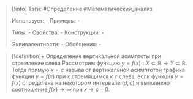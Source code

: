 > [!info]
> Тэги: #Определение #Математический_анализ   
> 
> Использует: *-*
> Примеры: *-*
> 
> Типы: *-*
> Свойства: *-*
> Конструкции: *-*
> 
> Эквивалентности: *-*
> Обобщения: *-*

> [!definition]+ Определение вертикальной асимптоты при стремление слева
> Рассмотрим функцию $y = f(x):X \subset \mathbb{R}\rightarrow Y \subset \mathbb{R}$. Тогда прямую $x = c$ называют вертикальной асимптотой графика функции $y = f(x)$ при $x$ стремящимся к $c$ слева, если функция $y = f(x)$ определена на некотором интервале $(d,c)$ и выполнено соотношение $f(x) \to \infty$ при $x \to c-0$.